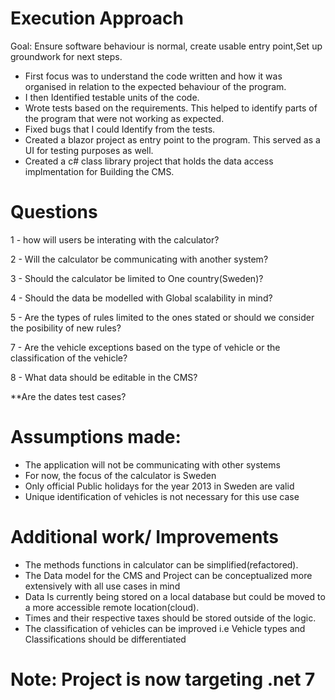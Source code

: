 # Execution Approach
Goal: Ensure software behaviour is normal, create usable entry point,Set up groundwork for next steps.
- First focus was to understand the code written and how it was organised in relation to the expected behaviour of the program.
- I then Identified testable units of the code.
- Wrote tests based on the requirements. This helped to identify parts of the program that were not working as expected.
- Fixed bugs that I could Identify from the tests.
- Created a blazor project as entry point to the program. This served as a UI for testing purposes as well.
- Created a c# class library project that holds the data access implmentation for Building the CMS.

# Questions

1 - how will users be interating with the calculator?

2 - Will the calculator be communicating with another system?

3 - Should the calculator be limited to One country(Sweden)?

4 - Should the data be modelled with Global scalability in mind?

5 - Are the types of rules limited to the ones stated or should we consider the posibility of new rules?

7 - Are the vehicle exceptions based on the type of vehicle or the classification of the vehicle?

8 - What data should be editable in the CMS?

**Are the dates test cases?

# Assumptions made:
- The application will not be communicating with other systems
- For now, the focus of the calculator is Sweden
- Only official Public holidays for the year 2013 in Sweden are valid
- Unique identification of vehicles is not necessary for this use case


# Additional work/ Improvements
- The methods functions in calculator can be simplified(refactored).
- The Data model for the CMS and Project can be conceptualized more extensively with all use cases in mind
- Data Is currently being stored on a local database but could be moved to a more accessible remote location(cloud). 
- Times and their respective taxes should be stored outside of the logic.
- The classification of vehicles can be improved i.e Vehicle types and Classifications should be differentiated 

# Note: Project is now targeting .net 7
